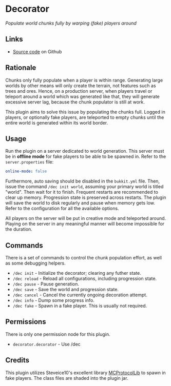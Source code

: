 # Decorator
*Populate world chunks fully by warping (fake) players around*

## Links
- [Source code](https://github.com/StarTux/Decorator) on Github

## Rationale
Chunks only fully populate when a player is within range.  Generating large worlds by other means will only create the terrain, not features such as trees and ores.  Hence, on a production server, when players travel or teleport around a world which was generated like that, they will generate excessive server lag, because the chunk populator is still at work.

This plugin aims to solve this issue by populating the chunks full.  Logged in players, or optionally fake players, are teleported to empty chunks until the entire world is generated within its world border.

## Usage
Run the plugin on a server dedicated to world generation.  This server must be in **offline mode** for fake players to be able to be spawned in.  Refer to the `server.properties` file:
```yaml
online-mode: false
```
Furthermore, auto saving should be disabled in the `bukkit.yml` file.
Then, issue the command `/dec init world`, assuming your primary world is titled "world".  Then wait for it to finish.  Frequent restarts are recommended to clear up memory.  Progression state is preserved across restarts.  The plugin will save the world to disk regularly and pause when memory gets low.  Refer to the configuration for all the available options.

All players on the server will be put in creative mode and teleported around.  Playing on the server in any meaningful manner will become impossible for the duration.

## Commands
There is a set of commands to control the chunk population effort, as well as some debugging helpers.
- `/dec init` - Initialize the decorator; clearing any futher state.
- `/dec reload` - Reload all configurations, including progression state.
- `/dec pause` - Pause generation.
- `/dec save` - Save the world and progression state.
- `/dec cancel` - Cancel the currently ongoing decoration attempt.
- `/dec info` - Dump some progress info.
- `/dec fake` - Spawn in a fake player.  This is usually not required.

## Permissions
There is only one permission node for this plugin.
- `decorator.decorator` - Use /dec


## Credits
This plugin utilizes Steveice10's excellent library [MCProtocolLib](https://github.com/Steveice10/MCProtocolLib) to spawn in fake players.  The class files are shaded into the plugin jar.